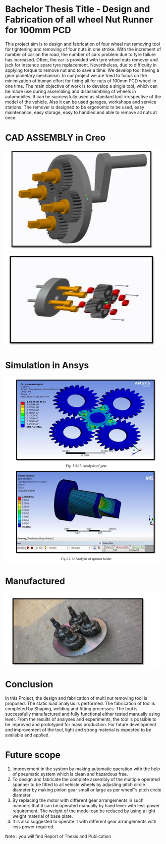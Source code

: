 # Bachelor Thesis Title - Design and Fabrication of all wheel Nut Runner for 100mm PCD 

This project aim is to design and fabrication of four wheel nut removing tool for tightening and removing of four nuts in one stroke. With the increment of number of car on the road, the number of cars problem due to tyre failure has increased. Often, the car is provided with tyre wheel nuts remover and jack for instance spare tyre replacement. Nevertheless, due to difficulty in applying torque to remove nut and to save a time. We develop tool having a gear planetary mechanism. In our project we are tried to focus on the minimization of human effort for fixing all for nuts of 100mm PCD wheel in one time. The main objective of work is to develop a single tool, which can be made use during assembling and disassembling of wheels in automobiles. It
can be successfully used as standard tool irrespective of the model of the vehicle. Also it can be used garages, workshops and service stations. The remover is designed to be ergonomic to be used, easy maintenance, easy storage, easy to handled and able to remove all nuts at once.

# CAD ASSEMBLY in Creo

<img src= "assambly.png" >

<img src= "assemblY.png" >

# Simulation in Ansys
<img src= "analysis.png" >

# Manufactured
<img src= "manufactured.png" >


# Conclusion 

In this Project, the design and fabrication of multi nut removing tool is proposed. The static load analysis is performed. The fabrication of tool is completed by Shaping, welding and fitting processes. The tool is successfully manufactured and fully functional either tested manually using lever. From the results of analyses and experiments, the tool is possible to be improved and prototyped for mass production. For future development and improvement of the tool, light and strong material is expected to be available and applied.


#  Future scope 

1. Improvement in the system by making automatic operation with the help of pneumatic system which is clean and hazardous free.
2. To design and fabricate the complete assembly of the multiple operated spanner to be fitted to all vehicle wheels by adjusting pitch circle diameter by making pinion gear small or large as per wheel‟s pitch circle diameter.
3. By replacing the motor with different gear arrangements in such manners that it can be operated manually by hand lever with less power requirement. The weight of the model can be reduced by using a light weight material of base plate.
4. It is also suggested to operate it with different gear arrangements with less power required.





Note : you will find Report of Thesis and Publication
